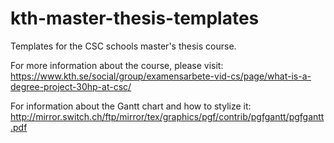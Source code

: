 # kth-master-thesis-templates
Templates for the CSC schools master's thesis course.

For more information about the course, please visit:
https://www.kth.se/social/group/examensarbete-vid-cs/page/what-is-a-degree-project-30hp-at-csc/

For information about the Gantt chart and how to stylize it:
http://mirror.switch.ch/ftp/mirror/tex/graphics/pgf/contrib/pgfgantt/pgfgantt.pdf
